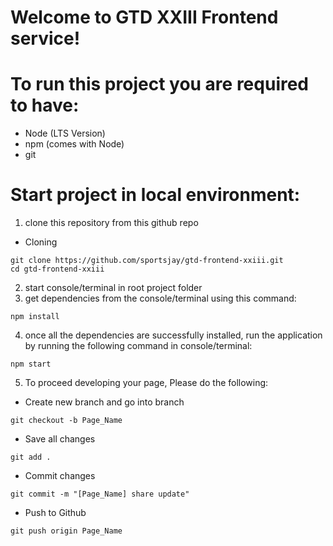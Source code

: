 # Welcome to GTD XXIII Frontend service!

# To run this project you are required to have:

- Node (LTS Version)
- npm (comes with Node)
- git

# Start project in local environment:

1. clone this repository from this github repo
- Cloning
```shell
git clone https://github.com/sportsjay/gtd-frontend-xxiii.git
cd gtd-frontend-xxiii
```
2. start console/terminal in root project folder
3. get dependencies from the console/terminal using this command:

```shell
npm install
```

4. once all the dependencies are successfully installed, run the application by running the following command in console/terminal:

```shell
npm start
```

5. To proceed developing your page, Please do the following:

- Create new branch and go into branch

```shell
git checkout -b Page_Name
```

- Save all changes

```shell
git add .
```

- Commit changes

```shell
git commit -m "[Page_Name] share update"
```

- Push to Github

```shell
git push origin Page_Name
```
